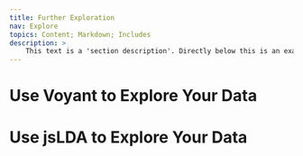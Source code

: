 ```yaml
---
title: Further Exploration
nav: Explore
topics: Content; Markdown; Includes
description: >
    This text is a 'section description'. Directly below this is an example section video embed. This page details how to write content pages and add interest with includes.
---
```


# Use Voyant to Explore Your Data

# Use jsLDA to Explore Your Data